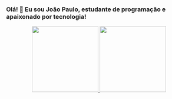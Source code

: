 ### Olá! 👋 Eu sou João Paulo, estudante de programação e apaixonado por tecnologia!

<div align="center">
  <a href="https://github.com/rafaballerini">
  <img height="180em" src="https://github-readme-stats.vercel.app/api?username=JoaopvSalles&show_icons=true&theme=dracula&include_all_commits=true&count_private=true"/>
  <img height="180em" src="https://github-readme-stats.vercel.app/api/top-langs/?username=JoaopvSalles&layout=compact&langs_count=7&theme=dracula"/>
</div>
